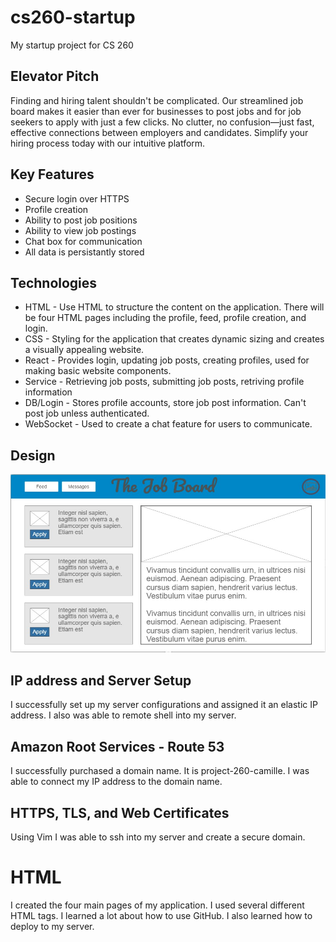 # cs260-startup
My startup project for CS 260

## Elevator Pitch 
Finding and hiring talent shouldn't be complicated. Our streamlined job board makes it easier than ever for businesses to post jobs and for job seekers to apply with just a few clicks. No clutter, no confusion—just fast, effective connections between employers and candidates. Simplify your hiring process today with our intuitive platform. 

## Key Features 
* Secure login over HTTPS
* Profile creation
* Ability to post job positions
* Ability to view job postings
* Chat box for communication
* All data is persistantly stored

## Technologies
* HTML - Use HTML to structure the content on the application. There will be four HTML pages including the profile, feed, profile 
creation, and login. 
* CSS - Styling for the application that creates dynamic sizing and creates a visually appealing website. 
* React - Provides login, updating job posts, creating profiles, used for making basic website components. 
* Service - Retrieving job posts, submitting job posts, retriving profile information 
* DB/Login - Stores profile accounts, store job post information. Can't post job unless authenticated. 
* WebSocket - Used to create a chat feature for users to communicate. 
   
## Design
![image](startup.jpg)

## IP address and Server Setup
I successfully set up my server configurations and assigned it an elastic IP address. I also was able to remote shell into my server. 

## Amazon Root Services - Route 53
I successfully purchased a domain name. It is project-260-camille. I was able to connect my IP address to the domain name.

## HTTPS, TLS, and Web Certificates 
Using Vim I was able to ssh into my server and create a secure domain.

# HTML 
I created the four main pages of my application. I used several different HTML tags. I learned a lot about how to use GitHub. I also learned how to deploy to my server. 
